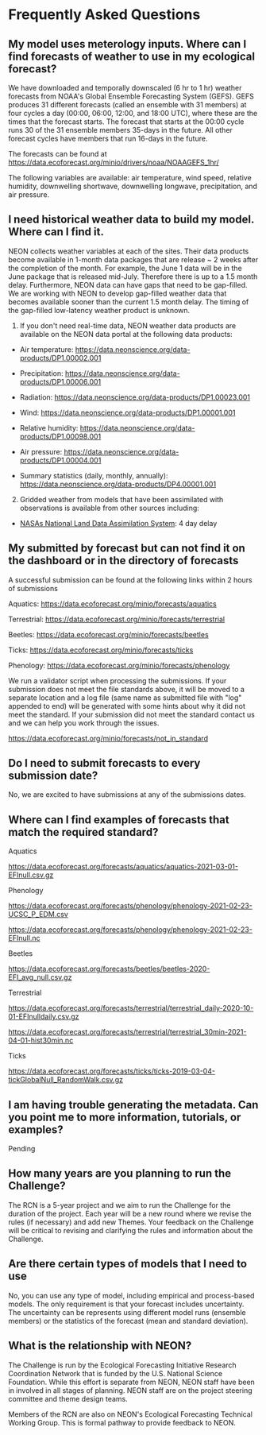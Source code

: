 # Frequently Asked Questions

## My model uses meterology inputs.  Where can I find forecasts of weather to use in my ecological forecast?

We have downloaded and temporally downscaled (6 hr to 1 hr) weather forecasts from NOAA's Global Ensemble Forecasting System (GEFS). GEFS produces 31 different forecasts (called an ensemble with 31 members) at four cycles a day (00:00, 06:00, 12:00, and 18:00 UTC), where these are the times that the forecast starts.  The forecast that starts at the 00:00 cycle runs 30 of the 31 ensemble members 35-days in the future.  All other forecast cycles have members that run 16-days in the future.  

The forecasts can be found at https://data.ecoforecast.org/minio/drivers/noaa/NOAAGEFS_1hr/

The following variables are available: air temperature, wind speed, relative humidity, downwelling shortwave, downwelling longwave, precipitation, and air pressure.  

## I need historical weather data to build my model.  Where can I find it.

NEON collects weather variables at each of the sites. Their data products become available in 1-month data packages that are release ~ 2 weeks after the completion of the month.  For example, the June 1 data will be in the June package that is released mid-July.  Therefore there is up to a 1.5 month delay.  Furthermore, NEON data can have gaps that need to be gap-filled.  We are working with NEON to develop gap-filled weather data that becomes available sooner than the current 1.5 month delay.  The timing of the gap-filled low-latency weather product is unknown.  

1) If you don't need real-time data, NEON weather data products are available on the NEON data portal at the following data products:

- Air temperature: https://data.neonscience.org/data-products/DP1.00002.001

- Precipitation: https://data.neonscience.org/data-products/DP1.00006.001

- Radiation: https://data.neonscience.org/data-products/DP1.00023.001

- Wind: https://data.neonscience.org/data-products/DP1.00001.001

- Relative humidity: https://data.neonscience.org/data-products/DP1.00098.001

- Air pressure: https://data.neonscience.org/data-products/DP1.00004.001

- Summary statistics (daily, monthly, annually): https://data.neonscience.org/data-products/DP4.00001.001

2) Gridded weather from models that have been assimilated with observations is available from other sources including:

- [NASAs National Land Data Assimilation System](https://ldas.gsfc.nasa.gov/nldas/v2/forcing):  4 day delay


## My submitted  by forecast but can not find it on the dashboard or in the directory of forecasts

A successful submission can be found at the following links within 2 hours of submissions

Aquatics: https://data.ecoforecast.org/minio/forecasts/aquatics

Terrestrial: https://data.ecoforecast.org/minio/forecasts/terrestrial
 
Beetles: https://data.ecoforecast.org/minio/forecasts/beetles

Ticks: https://data.ecoforecast.org/minio/forecasts/ticks

Phenology: https://data.ecoforecast.org/minio/forecasts/phenology

We run a validator script when processing the submissions. If your submission does not meet the file standards above, it will be moved to a separate location and a log file (same name as submitted file with "log" appended to end) will be generated with some hints about why it did not meet the standard.  If your submission did not meet the standard contact us and we can help you work through the issues.

https://data.ecoforecast.org/minio/forecasts/not_in_standard

## Do I need to submit forecasts to every submission date?

No, we are excited to have submissions at any of the submissions dates.

## Where can I find examples of forecasts that match the required standard?

Aquatics

https://data.ecoforecast.org/forecasts/aquatics/aquatics-2021-03-01-EFInull.csv.gz

Phenology

https://data.ecoforecast.org/forecasts/phenology/phenology-2021-02-23-UCSC_P_EDM.csv

https://data.ecoforecast.org/forecasts/phenology/phenology-2021-02-23-EFInull.nc

Beetles

https://data.ecoforecast.org/forecasts/beetles/beetles-2020-EFI_avg_null.csv.gz

Terrestrial

https://data.ecoforecast.org/forecasts/terrestrial/terrestrial_daily-2020-10-01-EFInulldaily.csv.gz

https://data.ecoforecast.org/forecasts/terrestrial/terrestrial_30min-2021-04-01-hist30min.nc

Ticks

https://data.ecoforecast.org/forecasts/ticks/ticks-2019-03-04-tickGlobalNull_RandomWalk.csv.gz

## I am having trouble generating the metadata.  Can you point me to more information, tutorials, or examples?

Pending

## How many years are you planning to run the Challenge?

The RCN is a 5-year project and we aim to run the Challenge for the duration of the project.  Each year will be a new round where we revise the rules (if necessary) and add new Themes.  Your feedback on the Challenge will be critical to revising and clarifying the rules and information about the Challenge.

## Are there certain types of models that I need to use

No, you can use any type of model, including empirical and process-based models.  The only requirement is that your forecast includes uncertainty.  The uncertainty can be represents using different model runs (ensemble members) or the statistics of the forecast (mean and standard deviation).

## What is the relationship with NEON?

The Challenge is run by the Ecological Forecasting Initiative Research Coordination Network that is funded by the U.S. National Science Foundation.  While this effort is separate from NEON, NEON staff have been in involved in all stages of planning.  NEON staff are on the project steering committee and theme design teams. 

Members of the RCN are also on NEON's Ecological Forecasting Technical Working Group. This is formal pathway to provide feedback to NEON.



